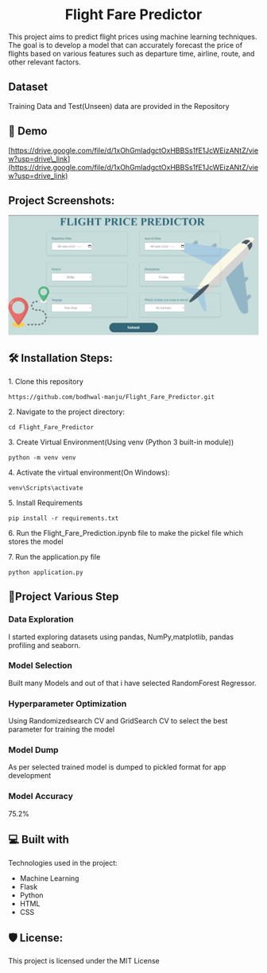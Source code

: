 
<h1 align="center" id="title">Flight Fare Predictor</h1>

This project aims to predict flight prices using machine learning techniques. The goal is to develop a model that can accurately forecast the price of flights based on various features such as departure time, airline, route, and other relevant factors.

<h2>Dataset</h2>
Training Data and Test(Unseen) data are provided in the Repository

<h2>🚀 Demo</h2>

[https://drive.google.com/file/d/1xOhGmladgctOxHBBSs1fE1JcWEizANtZ/view?usp=drive\_link](https://drive.google.com/file/d/1xOhGmladgctOxHBBSs1fE1JcWEizANtZ/view?usp=drive_link)

<h2>Project Screenshots:</h2>

<img src="project_photos/WhatsApp Image 2024-02-07 at 17.31.47_c98e8628.jpg" alt="project-screenshot"/>


<h2>🛠️ Installation Steps:</h2>

<p>1. Clone this repository</p>

```
https://github.com/bodhwal-manju/Flight_Fare_Predictor.git
```

<p>2. Navigate to the project directory:</p>

```
cd Flight_Fare_Predictor
```

<p>3. Create Virtual Environment(Using venv (Python 3 built-in module))</p>

```
python -m venv venv
```

<p>4. Activate the virtual environment(On Windows):</p>

```
venv\Scripts\activate
```

<p>5. Install Requirements</p>

```
pip install -r requirements.txt
```

<p>6. Run the Flight_Fare_Prediction.ipynb file to make the pickel file which stores the model</p>

<p>7. Run the application.py file</p>

```
python application.py
```

## 🧐Project Various Step

### Data Exploration
I started exploring datasets using pandas, NumPy,matplotlib, pandas profiling and seaborn.

### Model Selection
Built many Models and out of that i have selected RandomForest Regressor.

### Hyperparameter Optimization
Using Randomizedsearch CV and GridSearch CV to select the best parameter for training the model

### Model Dump
As per selected trained model is dumped to pickled format for app development

### Model Accuracy 
75.2%


<h2>💻 Built with</h2>

Technologies used in the project:

*   Machine Learning
*   Flask
*   Python
*   HTML
*   CSS









<h2>🛡️ License:</h2>

This project is licensed under the MIT License
